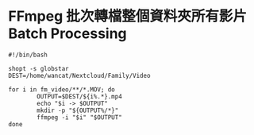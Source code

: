 # FFmpeg 批次轉檔整個資料夾所有影片 Batch Processing

```
#!/bin/bash

shopt -s globstar
DEST=/home/wancat/Nextcloud/Family/Video

for i in fm_video/**/*.MOV; do
        OUTPUT=$DEST/${i%.*}.mp4
        echo "$i -> $OUTPUT"
        mkdir -p "${OUTPUT%/*}"
        ffmpeg -i "$i" "$OUTPUT"
done
```

